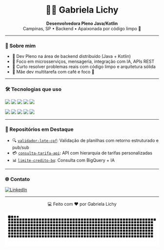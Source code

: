 <h1 align="center">👩‍💻 Gabriela Lichy</h1>

<p align="center">
  <b>Desenvolvedora Pleno Java/Kotlin</b> <br/>
  Campinas, SP • Backend  • Apaixonada por código limpo 💙
</p>

---

### 🚀 Sobre mim

- 💼 Dev Pleno na área de backend distribuído (Java + Kotlin)
- 🎯 Foco em microsserviços, mensageria, integração com IA, APIs REST
- 🧠 Curto resolver problemas reais com código limpo e arquitetura sólida
- 👶 Mãe dev multitarefa com café e foco 🔁

---

### 🛠️ Tecnologias que uso

<p>
  <img src="https://img.shields.io/badge/Java-ED8B00?style=for-the-badge&logo=openjdk&logoColor=white"/>
  <img src="https://img.shields.io/badge/Kotlin-7F52FF?style=for-the-badge&logo=kotlin&logoColor=white"/>
  <img src="https://img.shields.io/badge/SpringBoot-6DB33F?style=for-the-badge&logo=springboot&logoColor=white"/>
  <img src="https://img.shields.io/badge/PostgreSQL-336791?style=for-the-badge&logo=postgresql&logoColor=white"/>
  <img src="https://img.shields.io/badge/Git-F05032?style=for-the-badge&logo=git&logoColor=white"/>
</p>

<p>
  <img src="https://img.shields.io/badge/Docker-2496ED?style=for-the-badge&logo=docker&logoColor=white"/>
  <img src="https://img.shields.io/badge/GCP-4285F4?style=for-the-badge&logo=googlecloud&logoColor=white"/>
  <img src="https://img.shields.io/badge/AWS-232F3E?style=for-the-badge&logo=amazonaws&logoColor=white"/>
  <img src="https://img.shields.io/badge/Datadog-632CA6?style=for-the-badge&logo=datadog&logoColor=white"/>
  <img src="https://img.shields.io/badge/CI/CD-pipeline-blue?style=for-the-badge"/>
</p>

---

### 📂 Repositórios em Destaque

- 🔍 [`validador-lote-cpf`](https://github.com/seu-usuario/repositorio-exemplo): Validação de planilhas com retorno estruturado e pub/sub
- 💳 [`consulta-tarifa-api`](https://github.com/seu-usuario/repositorio-exemplo): API com hierarquia de tarifas personalizadas
- 📊 [`limite-credito-bq`](https://github.com/seu-usuario/repositorio-exemplo): Consulta com BigQuery + IA

---

### 🌐 Contato

[![LinkedIn](https://img.shields.io/badge/LinkedIn-Gabriela%20Lichy-blue?style=flat-square&logo=linkedin)](https://www.linkedin.com/in/seu-perfil)

---

<p align="center">💻 Feito com ♥ por Gabriela Lichy</p>

 
![Snake animation](https://github.com/gblichy/gblichy/blob/output/github-contribution-grid-snake.svg)
